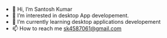 - 👋 Hi, I’m Santosh Kumar
- 👀 I’m interested in desktop App developement.
- 🌱 I’m currently learning desktop applications developement
- 📫 How to reach me sk4587061@gmail.com

<!---
santosh190/santosh190 is a ✨ special ✨ repository because its `README.md` (this file) appears on your GitHub profile.
You can click the Preview link to take a look at your changes.
--->
